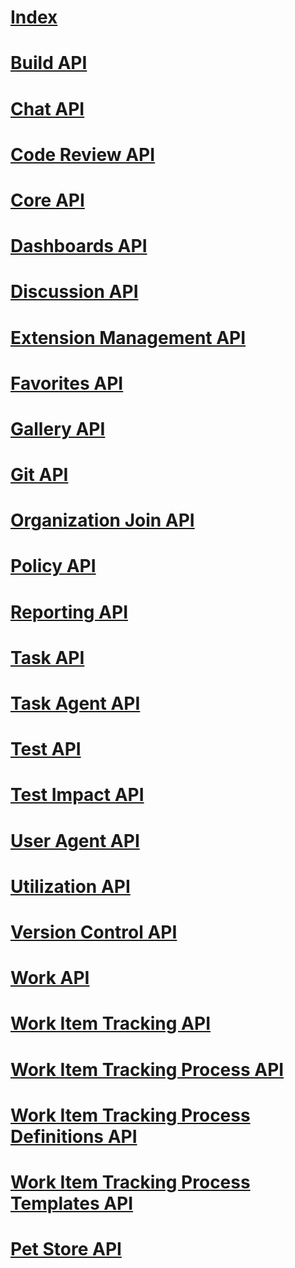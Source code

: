 # [Index](index.md)
# [Build API](build.json)
# [Chat API](chat.json)
# [Code Review API](codereview.json)
# [Core API](core.json)
# [Dashboards API](dashboard.json)
# [Discussion API](discussion.json)
# [Extension Management API](extensionmanagement.json)
# [Favorites API](favorite.json)
# [Gallery API](gallery.json)
# [Git API](git.json)
# [Organization Join API](organizationjoin.json)
# [Policy API](policy.json)
# [Reporting API](reporting.json)
# [Task API](task.json)
# [Task Agent API](taskagent.json)
# [Test API](test.json)
# [Test Impact API](testimpact.json)
# [User Agent API](useragent.json)
# [Utilization API](utilization.json)
# [Version Control API](tfvc.json)
# [Work API](work.json)
# [Work Item Tracking API](workitemtracking.json)
# [Work Item Tracking Process API](workitemtrackingprocess.json)
# [Work Item Tracking Process Definitions API](workitemtrackingprocessdefinitions.json)
# [Work Item Tracking Process Templates API](workitemtrackingprocesstemplate.json)
# [Pet Store API](petstore.json)
